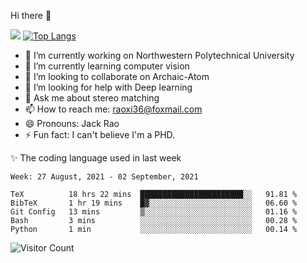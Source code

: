 Hi there 👋

![](https://github-readme-stats.vercel.app/api?username=Raohaocheng)
[![Top Langs](https://github-readme-stats.vercel.app/api/top-langs/?username=Raohaocheng&layout=compact)](https://github.com/anuraghazra/github-readme-stats)

- 🔭 I’m currently working on Northwestern Polytechnical University
- 🌱 I’m currently learning computer vision
- 👯 I’m looking to collaborate on Archaic-Atom
- 🤔 I’m looking for help with Deep learning
- 💬 Ask me about stereo matching
- 📫 How to reach me: raoxi36@foxmail.com
- 😄 Pronouns: Jack Rao
- ⚡ Fun fact: I can't believe I'm a PHD.

✨ The coding language used in last week
<!--START_SECTION:waka-->
```text
Week: 27 August, 2021 - 02 September, 2021

TeX          18 hrs 22 mins  ███████████████████████░░   91.81 % 
BibTeX       1 hr 19 mins    █▓░░░░░░░░░░░░░░░░░░░░░░░   06.60 % 
Git Config   13 mins         ▒░░░░░░░░░░░░░░░░░░░░░░░░   01.16 % 
Bash         3 mins          ░░░░░░░░░░░░░░░░░░░░░░░░░   00.28 % 
Python       1 min           ░░░░░░░░░░░░░░░░░░░░░░░░░   00.14 % 
```
<!--END_SECTION:waka-->

![Visitor Count](https://profile-counter.glitch.me/Raohaocheng/count.svg)
